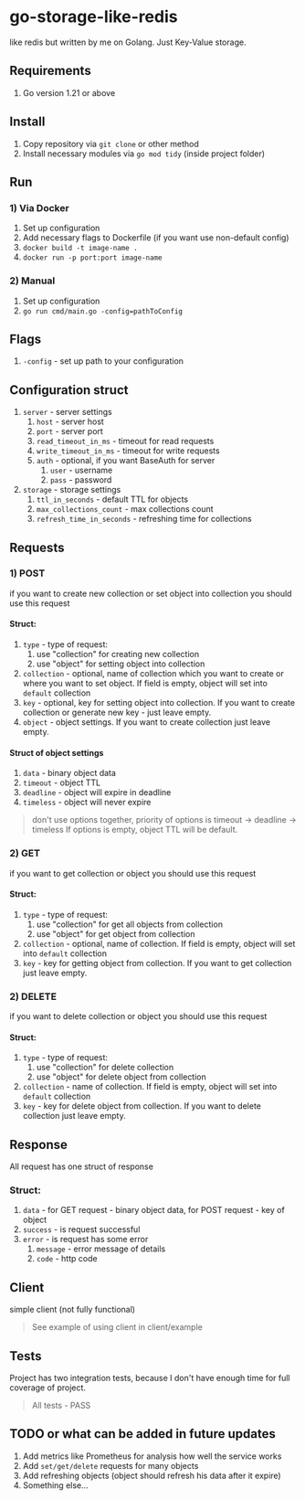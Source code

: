 # go-storage-like-redis
like redis but written by me on Golang. 
Just Key-Value storage.

## Requirements
1) Go version 1.21 or above

## Install
1) Copy repository via `git clone` or other method
2) Install necessary modules via `go mod tidy` (inside project folder)

## Run
### 1) Via Docker
   1) Set up configuration
   2) Add necessary flags to Dockerfile (if you want use non-default config)
   3) `docker build -t image-name .`
   4) `docker run -p port:port image-name`
### 2)  Manual
   1) Set up configuration
   2) `go run cmd/main.go -config=pathToConfig`

## Flags
1) `-config` - set up path to your configuration

## Configuration struct
1) `server` - server settings
   1) `host` - server host
   2) `port` - server port
   3) `read_timeout_in_ms` - timeout for read requests
   4) `write_timeout_in_ms` - timeout for write requests
   5) `auth` - optional, if you want BaseAuth for server
      1) `user` - username 
      2) `pass` - password 
2) `storage` - storage settings 
   1) `ttl_in_seconds` - default TTL for objects
   2) `max_collections_count` - max collections count 
   3) `refresh_time_in_seconds` - refreshing time for collections

## Requests
### 1) POST
if you want to create new collection or set object into collection you should use this request
#### Struct:
1) `type` - type of request: 
   1) use "collection" for creating new collection
   2) use "object" for setting object into collection
2) `collection` - optional, name of collection which you want to create or where you want to set object. If field is empty, object will set into `default` collection
3) `key` - optional, key for setting object into collection. If you want to create collection or generate new key - just leave empty. 
4) `object` - object settings. If you want to create collection just leave empty.

#### Struct of object settings
1) `data` - binary object data
2) `timeout` - object TTL
3) `deadline` - object will expire in deadline
4) `timeless` - object will never expire 
> don't use options together, priority of options is timeout -> deadline -> timeless
> If options is empty, object TTL will be default.

### 2) GET
if you want to get collection or object you should use this request

#### Struct:
1) `type` - type of request:
    1) use "collection" for get all objects from collection
    2) use "object" for get object from collection
2) `collection` - optional, name of collection. If field is empty, object will set into `default` collection
3) `key` - key for getting object from collection. If you want to get collection just leave empty.

### 2) DELETE
if you want to delete collection or object you should use this request

#### Struct:
1) `type` - type of request:
    1) use "collection" for delete collection
    2) use "object" for delete object from collection
2) `collection` - name of collection. If field is empty, object will set into `default` collection
3) `key` - key for delete object from collection. If you want to delete collection just leave empty.

## Response 
All request has one struct of response 
### Struct:
1) `data` - for GET request - binary object data, for POST request - key of object 
2) `success` - is request successful 
3) `error` - is request has some error
   1) `message` - error message of details 
   2) `code` - http code 

## Client
simple client (not fully functional)
>See example of using client in client/example

## Tests
Project has two integration tests, because I don't have enough time for full coverage of project. 
> All tests - PASS


## TODO or what can be added in future updates
1) Add metrics like Prometheus for analysis how well the service works 
2) Add `set/get/delete` requests for many objects
3) Add refreshing objects (object should refresh his data after it expire)
4) Something else...  
